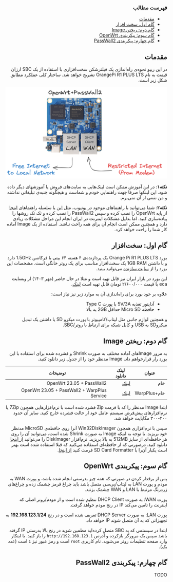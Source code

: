 <div dir="rtl">

### فهرست مطالب

- [مقدمات](#مقدمات)
- [گام اول. سخت افزار](#گام-اول-سختافزار)
- [گام دوم: ریختن Image](#گام-دوم-ریختن-image)
- [گام سوم: پیکربندی OpenWrt](#گام-سوم-پیکربندی-openwrt)
- [گام چهارم: پیکربندی PassWall2](#گام-چهارم-پیکربندی-passwall2)

## مقدمات

در این ریپو نحوه‌ی راه‌اندازی یک فیلترشکن سخت‌افزاری با استفاده از یک SBC ارزان قیمت به نام OrangePi R1 PLUS LTS تشریح خواهد شد.
ساختار کلی عملکرد مطابق شکل زیر است.

![بلوک دیاگرام کلی استفاده از بورد به عنوان روتر](./pics/2_openwrt_passwall2_blockdiagram.png "OrangePi R1 PLUS LTS as a router")

**نکته۱**: در این آموزش ممکن است لینک‌هایی به سایت‌های فروش یا آموزشهای دیگر داده شود. این لینکها صرفا جهت راهنمایی خودم و شماست و هیچگونه جنبه‌ی تبلیغاتی نداشته و من نفعی از آن نمی‌برم.

**نکته۲**: شما می‌توانید با راهنماهای موجود در یوتیوب، مثل [این](https://www.youtube.com/watch?v=m-BAyaHNlV8)  یا سلسله راهنماهای [اینجا](https://ivpn.pro/category/openwrt/) از پایه OpenWrt را نصب کرده و سپس PassWall2 را نصب کرده و تک تک روشها را پیاده‌سازی کنید. اما بدلیل مشکلات اینترنت در ایران انجام این مراحل مشکلات زیادی دارد و همچنین ممکن است انجام آن برای همه راحت نباشد. استفاده از یک Image آماده کار شما را راحت خواهد کرد.


## گام اول: سخت‌افزار
بورد Orange Pi R1 PLUS LTS یک پردازنده‌ی ۴ هسته ۶۴ بیتی با فرکانس 1.5GHz دارد و با داشتن 1GB RAM یک سخت‌افزار مناسب برای یک روتر خانگی است. مشخصات این بورد را از [سایت سازنده](http://www.orangepi.org/html/hardWare/computerAndMicrocontrollers/details/orange-pi-R1-Plus-LTS.html) می‌توانید ببنید.

این بورد در بازار ایران نیز قابل تهیه است و مثلا در حال حاضر (مهر ۱۴۰۳) از وبسایت eca با قیمت ۲/۶۰۰/۰۰۰ تومان قابل تهیه است [لینک](https://eshop.eca.ir/%D8%AE%D8%A7%D9%86%D9%88%D8%A7%D8%AF%D9%87-orange-pi/21222-%D8%A8%D8%B1%D8%AF-%D8%A7%D9%88%D8%B1%D9%86%D8%AC-%D9%BE%D8%A7%DB%8C-orange-pi-r1-plus-lts-%D8%A8%D8%A7-%D8%B1%D9%85-1gb.html).


علاوه بر خود بورد برای راه‌اندازی آن به موارد زیر نیز نیاز است:
- آداپتور تغذیه 5V/3A با پورت Type C
- حافظه Micro SD حداقل 2GB به بالا

و همچنین لوازم جانبی مثل لپتاپ/کامپیوتر با پورت میکرو SD یا داشتن یک تبدیل میکروSD به USB و کابل شبکه برای ارتباط با روتر/SBC.

## گام دوم: ریختن Image
به مرور Imageهای آماده مختلف به صورت Shrink و فشرده شده برای استفاده با این بورد رار قرارخواهم داد. Image مدنظر خود را از جدول زیر دانلود کنید.

| عنوان | لینک دانلود | توضیحات |
| -------- | -------- | -------------------------------- |
| خام  | [لینک](https://github.com/h4med/OrangePiR1PLUSLTS-OpenWrt-PassWall2/raw/refs/heads/main/img0_Raw_v1.zip)   | OpenWrt 23.05 + PassWall2 |
| خام+WarpPlus  |  [لینک](https://github.com/h4med/OrangePiR1PLUSLTS-OpenWrt-PassWall2/raw/refs/heads/main/img1_WarpPlus_v1.zip) | OpenWrt 23.05 + PassWall2 + WarpPlus Service |


ابتدا Image مدنظر را که با فرمت Zip فشرد شده است با نرم‌افزارهایی همچون 7Zip یا نرم‌افزارهای پیش‌فرض سیستم عامل خود از حالت فشرده خارج کنید. سایز آن حدود ۲۰۰-۳۰۰ مگابایت خواهد شد.

سپس با نرم‌افزاری همچون Win32DiskImager آنرا روی حافظه‌ی MicroSD مدنظر خود بریزید. با توجه به اینکه Image به صورت Shrink شده است، می‌توانید آن را روی هر حافظه‌ای از سایز 512MB به بالا بریزید. نرم‌افزار DiskImager را می‌توانید [از اینجا](https://sourceforge.net/projects/win32diskimager/) دانلود کنید. درصورتی که از حافظه‌ای استفاده می‌کنید که قبلا استفاده شده است بهتر است یکبار آن‌را با SD Card Formatter فرمت کنید [از اینجا](https://www.sdcard.org/downloads/formatter/).


## گام سوم: پیکربندی OpenWrt
پس از برقدار کردن در صورتی که همه چیز بدرستی انجام شده باشد، و پورت WAN  به مودم و پورت LAN به لپتاپ/پی‌سی متصل باشد باید چراغ قرمز چشمک زده و چراغ‌های زردرنگ مرتبط با LAN و WAN چشمک بزنند.

پورت WAN: به صورت DHCP Client تنظیم شده است و از مودم/روتر اصلی که اینترنت را تامین می‌کند IP در رنج مودم خواهد گرفت.

پورت LAN: به صورت DHCP Server تعریف شده است و در رنج **192.168.123.1/24** به تجهیزاتی که به آن متصل شوند IP خواهد داد.


ابتدا در سیستمی که به SBC متصل کرده‌اید مطمين شوید در رنج بالا بدرستی IP گرفته باشد سپس یک مرورگر بازکرده و آدرس ```http://192.168.123.1``` را باز کنید. با اینکار وارد صفحه تنظیمات روتر می‌شوید. نام کاربری ```root``` است و رمز عبور نیز ```1``` است (عدد یک).


## گام چهارم: پیکربندی PassWall2
TODO


</div>
